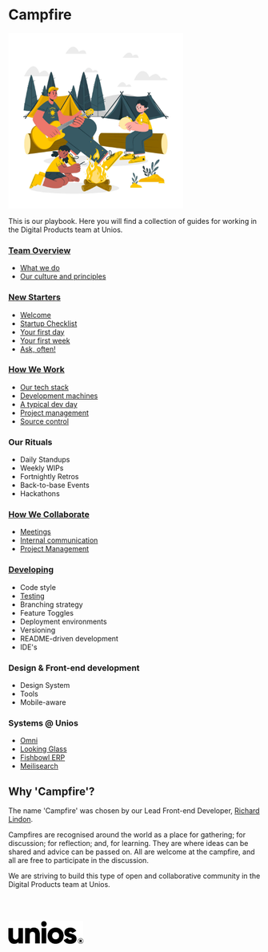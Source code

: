 # Campfire

<img src="./images/campfire.jpg" alt="Unios Campfire" width="350px" />

This is our playbook. Here you will find a collection of guides for working in the Digital Products team at Unios.

### [Team Overview](./team-overview.md)

- [What we do](./team-overview.md#what-we-do)
- [Our culture and principles](./team-overview.md#our-culture-and-principles)

### [New Starters](./new-starters)

- [Welcome](./new-starters.md#welcome)
- [Startup Checklist](./new-starters.md#startup-checklist)
- [Your first day](./new-starters.md#your-first-day)
- [Your first week](./new-starters#your-first-week)
- [Ask, often!](./new-starters.md#ask-often)

### [How We Work](./how-we-work)

- [Our tech stack](./how-we-work.md#our-tech-stack)
- [Development machines](./how-we-work.md#development-machines)
- [A typical dev day](./how-we-work.md#a-typical-dev-day)
- [Project management](./how-we-work.md#project-management)
- [Source control](./how-we-work.md#source-control)

### Our Rituals

- Daily Standups
- Weekly WIPs
- Fortnightly Retros
- Back-to-base Events
- Hackathons

### [How We Collaborate](./how-we-collaborate.md)

- [Meetings](./how-we-collaborate.md#meetings)
- [Internal communication](./how-we-collaborate.md#internal-communication)
- [Project Management](./how-we-collaborate.md#project-management)

### [Developing](./developing.md)

- Code style
- [Testing](./developing.md#Testing)
- Branching strategy
- Feature Toggles
- Deployment environments
- Versioning
- README-driven development
- IDE's

### Design & Front-end development

- Design System
- Tools
- Mobile-aware

### Systems @ Unios

- [Omni](https://github.com/orgs/unioslight/omni)
- [Looking Glass](https://github.com/orgs/unioslight/looking-glass)
- [Fishbowl ERP](./fishbowl-notes.md)
- [Meilisearch](./meilisearch.md)

## Why 'Campfire'?

The name 'Campfire' was chosen by our Lead Front-end Developer, [Richard Lindon](https://github.com/richardlindon).

Campfires are recognised around the world as a place for gathering; for discussion; for reflection; and, for learning. They are where ideas can be shared and advice can be passed on. All are welcome at the campfire, and all are free to participate in the discussion.

We are striving to build this type of open and collaborative community in the Digital Products team at Unios.

<br />
<br />
<br />
<img src="./images/unios-wordmark-black.png" alt="Unios" width="150px" />
